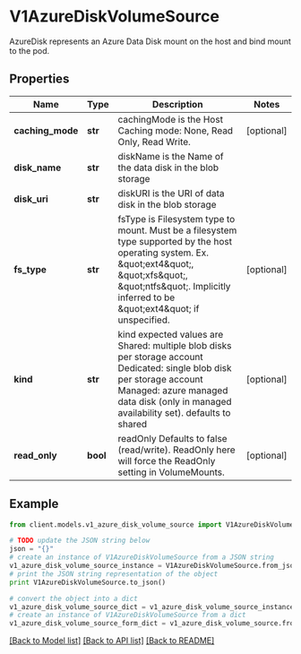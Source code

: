 # V1AzureDiskVolumeSource

AzureDisk represents an Azure Data Disk mount on the host and bind mount to the pod.

## Properties
Name | Type | Description | Notes
------------ | ------------- | ------------- | -------------
**caching_mode** | **str** | cachingMode is the Host Caching mode: None, Read Only, Read Write. | [optional] 
**disk_name** | **str** | diskName is the Name of the data disk in the blob storage | 
**disk_uri** | **str** | diskURI is the URI of data disk in the blob storage | 
**fs_type** | **str** | fsType is Filesystem type to mount. Must be a filesystem type supported by the host operating system. Ex. \&quot;ext4\&quot;, \&quot;xfs\&quot;, \&quot;ntfs\&quot;. Implicitly inferred to be \&quot;ext4\&quot; if unspecified. | [optional] 
**kind** | **str** | kind expected values are Shared: multiple blob disks per storage account  Dedicated: single blob disk per storage account  Managed: azure managed data disk (only in managed availability set). defaults to shared | [optional] 
**read_only** | **bool** | readOnly Defaults to false (read/write). ReadOnly here will force the ReadOnly setting in VolumeMounts. | [optional] 

## Example

```python
from client.models.v1_azure_disk_volume_source import V1AzureDiskVolumeSource

# TODO update the JSON string below
json = "{}"
# create an instance of V1AzureDiskVolumeSource from a JSON string
v1_azure_disk_volume_source_instance = V1AzureDiskVolumeSource.from_json(json)
# print the JSON string representation of the object
print V1AzureDiskVolumeSource.to_json()

# convert the object into a dict
v1_azure_disk_volume_source_dict = v1_azure_disk_volume_source_instance.to_dict()
# create an instance of V1AzureDiskVolumeSource from a dict
v1_azure_disk_volume_source_form_dict = v1_azure_disk_volume_source.from_dict(v1_azure_disk_volume_source_dict)
```
[[Back to Model list]](../README.md#documentation-for-models) [[Back to API list]](../README.md#documentation-for-api-endpoints) [[Back to README]](../README.md)


